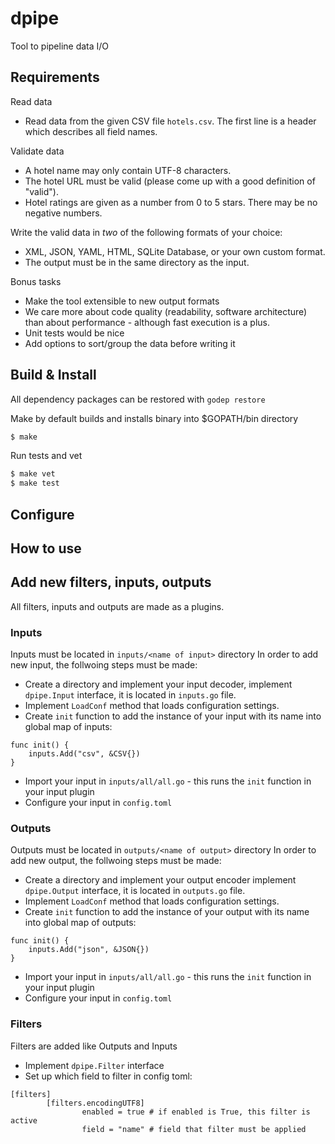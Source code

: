 # dpipe
Tool to pipeline data I/O

## Requirements

Read data
- Read data from the given CSV file `hotels.csv`. The first line is a header
   which describes all field names.

Validate data
- A hotel name may only contain UTF-8 characters.
- The hotel URL must be valid (please come up with a good definition of "valid").
- Hotel ratings are given as a number from 0 to 5 stars. There may be no negative numbers.

Write the valid data in *two* of the following formats of your choice:  
- XML, JSON, YAML, HTML, SQLite Database, or your own custom format.  
- The output must be in the same directory as the input.

Bonus tasks
* Make the tool extensible to new output formats
* We care more about code quality (readability, software architecture)
  than about performance - although fast execution is a plus.
* Unit tests would be nice
* Add options to sort/group the data before writing it

## Build & Install
All dependency packages can be restored with `godep restore`

Make by default builds and installs binary into $GOPATH/bin directory
```bash
$ make
```

Run tests and vet 
```bash
$ make vet
$ make test
```

## Configure

## How to use

## Add new filters, inputs, outputs
All filters, inputs and outputs are made as a plugins.

### Inputs
Inputs must be located in `inputs/<name of input>` directory
In order to add new input, the follwoing steps must be made:
- Create a directory and implement your input decoder, 
implement `dpipe.Input` interface, it is located in `inputs.go` file.
- Implement `LoadConf` method that loads configuration settings.
- Create `init` function to add the instance of your input with its name into global map of inputs: 
```
func init() {
	inputs.Add("csv", &CSV{})
}
```
- Import your input in `inputs/all/all.go` - this runs the `init` function in your input plugin
- Configure your input in `config.toml`

### Outputs
Outputs must be located in `outputs/<name of output>` directory
In order to add new output, the follwoing steps must be made:
- Create a directory and implement your output encoder 
implement `dpipe.Output` interface, it is located in `outputs.go` file.
- Implement `LoadConf` method that loads configuration settings.
- Create `init` function to add the instance of your output with its name into global map of outputs: 
```
func init() {
	inputs.Add("json", &JSON{})
}
```
- Import your input in `inputs/all/all.go` - this runs the `init` function in your input plugin
- Configure your input in `config.toml`

### Filters
Filters are added like Outputs and Inputs
- Implement `dpipe.Filter` interface
- Set up which field to filter in config toml:
```
[filters]
        [filters.encodingUTF8]
                enabled = true # if enabled is True, this filter is active
                field = "name" # field that filter must be applied

```
